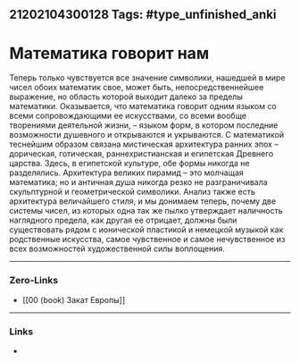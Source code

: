 21202104300128
Tags: #type_unfinished_anki 
---
# Математика говорит нам

Теперь только чувствуется все значение символики, нашедшей в мире чисел обоих математик свое, может быть, непосредственнейшее выражение, но область которой выходит далеко за пределы математики. Оказывается, что математика говорит одним языком со всеми сопровождающими ее искусствами, со всеми вообще творениями деятельной жизни, – языком форм, в котором последние возможности душевного и открываются и укрываются. С математикой теснейшим образом связана мистическая архитектура ранних эпох – дорическая, готическая, раннехристианская и египетская Древнего царства. Здесь, в египетской культуре, обе формы никогда не разделялись. Архитектура великих пирамид – это молчащая математика; но и античная душа никогда резко не разграничивала скульптурной и геометрической символики. Анализ также есть архитектура величайшего стиля, и мы донимаем теперь, почему две системы чисел, из которых одна так же пылко утверждает наличность наглядного предела, как другая ее отрицает, должны были существовать рядом с ионической пластикой и немецкой музыкой как родственные искусства, самое чувственное и самое нечувственное из всех возможностей художественной силы воплощения.

---
### Zero-Links
- [[00 (book) Закат Европы]]
---
### Links
-